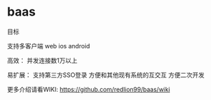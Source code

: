 baas
====

目标

支持多客户端 web ios android

高效： 并发连接数1万以上

易扩展： 支持第三方SSO登录
               方便和其他现有系统的互交互
               方便二次开发


更多介绍请看WIKI:
https://github.com/redlion99/baas/wiki
